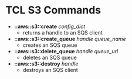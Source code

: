 # TCL S3 Commands

* **::aws::s3::create** *config_dict*
    - returns a handle to an SQS client
* **::aws::s3::create_queue** *handle* *queue_name*
  - creates an SQS queue
* **::aws::s3::delete_queue** *handle* *queue_url*
  - deletes an SQS queue
* **::aws::s3::destroy** *handle*
  - destroys an SQS client

